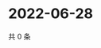 # 2022-06-28

共 0 条

<!-- BEGIN WEIBO -->
<!-- 最后更新时间 Tue Jun 28 2022 18:17:25 GMT+0800 (China Standard Time) -->

<!-- END WEIBO -->
